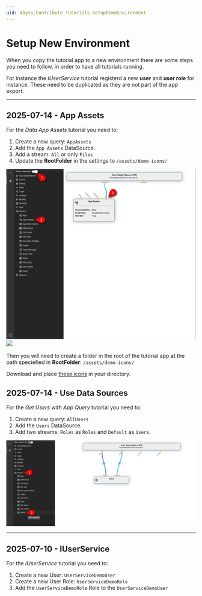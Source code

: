 ```yaml
---
uid: Abyss.Contribute.Tutorials.SetupDemoEnvironment
---
```


# Setup New Environment

When you copy the tutorial app to a new environment there are some steps you need to follow, in order to have all tutorials running.

For instance the _IUserService_ tutorial registerd a new **user** and **user role** for instance. These need to be duplicated as they are not part of the app export.

---

## 2025-07-14 - App Assets

For the _Data App Assets_ tutorial you need to:

1. Create a new query: `AppAssets`
1. Add the `App Assets` DataSource.
1. Add a stream: `All` or only `Files`
1. Update the **RootFolder** in the settings to `/assets/demo-icons/`

<img src="./assets/appassets-query.png" class="glow">
<img src="./assets/allusers-query-settings.png" class="glow">

Then you will need to create a folder in the root of the tutorial app at the path speciefied in **RootFolder**: `/assets/demo-icons/`

Download and place [these icons](https://github.com/2sic/app-tutorial-razor/tree/master/assets/demo-icons) in your directory.

## 2025-07-14 - Use Data Sources

For the _Get Users with App Query_ tutorial you need to:

1. Create a new query: `AllUsers`
1. Add the `Users` DataSource.
1. Add two streams: `Roles` as `Roles` and `Default` as `Users`.

<img src="./assets/allusers-query.png" class="glow">

---

## 2025-07-10 - IUserService

For the _IUserService_ tutorial you need to:

1. Create a new User: `UserServiceDemoUser`
1. Create a new User Role: `UserServiceDemoRole`
1. Add the `UserServiceDemoRole` Role to the `UserServiceDemoUser`
